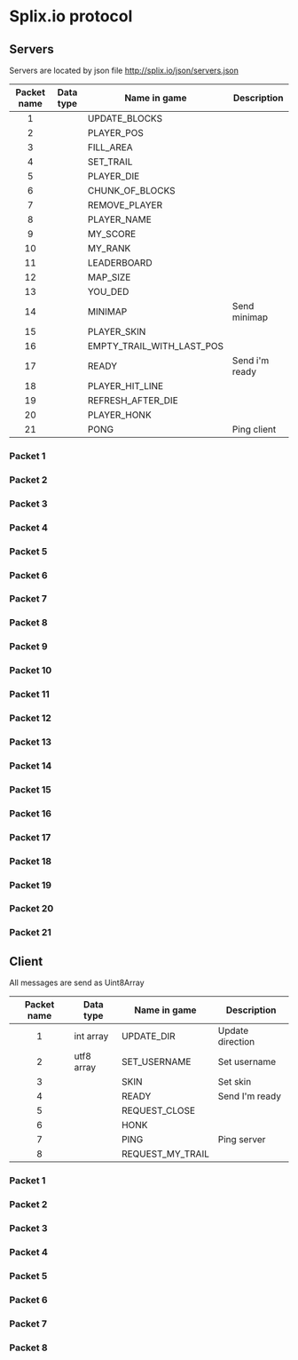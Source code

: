 # Splix.io protocol

## Servers
Servers are located by json file http://splix.io/json/servers.json

| Packet name | Data type | Name in game              | Description
|:-----------:|-----------|---------------------------|------------
| 1           |           | UPDATE_BLOCKS             |
| 2           |           | PLAYER_POS                |
| 3           |           | FILL_AREA                 |
| 4           |           | SET_TRAIL                 |
| 5           |           | PLAYER_DIE                |
| 6           |           | CHUNK_OF_BLOCKS           |
| 7           |           | REMOVE_PLAYER             |
| 8           |           | PLAYER_NAME               |
| 9           |           | MY_SCORE                  |
| 10          |           | MY_RANK                   |
| 11          |           | LEADERBOARD               |
| 12          |           | MAP_SIZE                  |
| 13          |           | YOU_DED                   |
| 14          |           | MINIMAP                   | Send minimap
| 15          |           | PLAYER_SKIN               |
| 16          |           | EMPTY_TRAIL_WITH_LAST_POS |
| 17          |           | READY                     | Send i'm ready                    
| 18          |           | PLAYER_HIT_LINE           |
| 19          |           | REFRESH_AFTER_DIE         |
| 20          |           | PLAYER_HONK               |
| 21          |           | PONG                      | Ping client

### Packet 1

### Packet 2

### Packet 3

### Packet 4

### Packet 5

### Packet 6

### Packet 7

### Packet 8

### Packet 9

### Packet 10

### Packet 11

### Packet 12

### Packet 13

### Packet 14

### Packet 15

### Packet 16

### Packet 17

### Packet 18

### Packet 19

### Packet 20

### Packet 21


## Client
All messages are send as Uint8Array

| Packet name | Data type  | Name in game     | Description
|:-----------:|------------|----------------- | ------------
| 1           | int array  | UPDATE_DIR       | Update direction
| 2           | utf8 array | SET_USERNAME     | Set username
| 3           |            | SKIN             | Set skin
| 4           |            | READY            | Send I'm ready
| 5           |            | REQUEST_CLOSE    |
| 6           |            | HONK             |
| 7           |            | PING             | Ping server
| 8           |            | REQUEST_MY_TRAIL |

### Packet 1

### Packet 2

### Packet 3

### Packet 4

### Packet 5

### Packet 6

### Packet 7

### Packet 8
